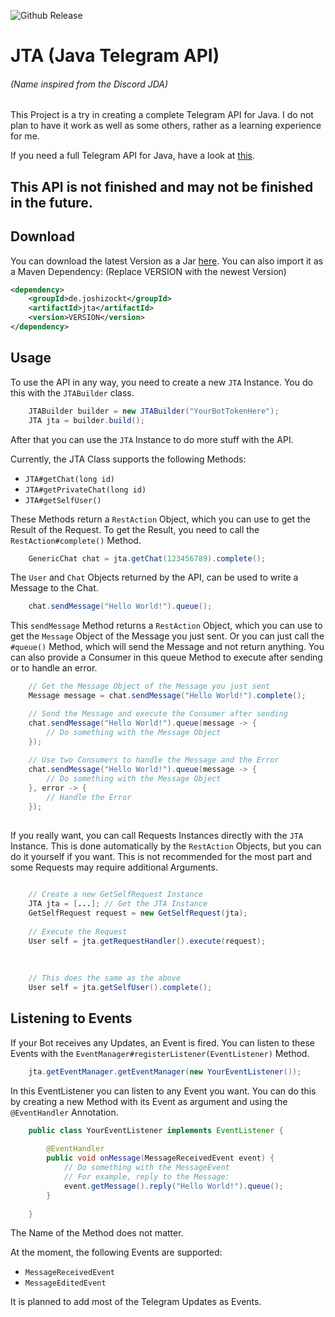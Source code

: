 ![Github Release](https://img.shields.io/github/v/release/JoshiCodes/JTA?include_prereleases)

# JTA (Java Telegram API)
###### (Name inspired from the Discord JDA)

This Project is a try in creating a complete Telegram API for Java.
I do not plan to have it work as well as some others, rather as a learning experience for me.

If you need a full Telegram API for Java, have a look at [this](https://github.com/pengrad/java-telegram-bot-api).

## This API is not finished and may not be finished in the future.

## Download
You can download the latest Version as a Jar [here](https://github.com/JoshiCodes/JTA/releases).
You can also import it as a Maven Dependency:
(Replace VERSION with the newest Version)
```xml
<dependency>
    <groupId>de.joshizockt</groupId>
    <artifactId>jta</artifactId>
    <version>VERSION</version>
</dependency>
```

## Usage

To use the API in any way, you need to create a new `JTA` Instance. You do this with the `JTABuilder` class.

```java
    JTABuilder builder = new JTABuilder("YourBotTokenHere");
    JTA jta = builder.build();
```

After that you can use the `JTA` Instance to do more stuff with the API.

Currently, the JTA Class supports the following Methods:
- `JTA#getChat(long id)`
- `JTA#getPrivateChat(long id)`
- `JTA#getSelfUser()`

These Methods return a `RestAction` Object, which you can use to get the Result of the Request.
To get the Result, you need to call the `RestAction#complete()` Method.

```java
    GenericChat chat = jta.getChat(123456789).complete();
```

The `User` and `Chat` Objects returned by the API, can be used to write a Message to the Chat.

```java
    chat.sendMessage("Hello World!").queue();
```

This `sendMessage` Method returns a `RestAction` Object, which you can use to get the `Message` Object of the Message you just sent.
Or you can just call the `#queue()` Method, which will send the Message and not return anything. You can also provide a Consumer in this queue Method to execute after sending or to handle an error.

```java
    // Get the Message Object of the Message you just sent
    Message message = chat.sendMessage("Hello World!").complete();

    // Send the Message and execute the Consumer after sending
    chat.sendMessage("Hello World!").queue(message -> {
        // Do something with the Message Object
    });
    
    // Use two Consumers to handle the Message and the Error
    chat.sendMessage("Hello World!").queue(message -> {
        // Do something with the Message Object
    }, error -> {
        // Handle the Error
    });
    
```

If you really want, you can call Requests Instances directly with the `JTA` Instance.
This is done automatically by the `RestAction` Objects, but you can do it yourself if you want.
This is not recommended for the most part and some Requests may require additional Arguments.

```java
    
    // Create a new GetSelfRequest Instance
    JTA jta = [...]; // Get the JTA Instance
    GetSelfRequest request = new GetSelfRequest(jta);
    
    // Execute the Request
    User self = jta.getRequestHandler().execute(request);
    
    
    
    // This does the same as the above
    User self = jta.getSelfUser().complete();    

```

## Listening to Events
If your Bot receives any Updates, an Event is fired. You can listen to these Events with the `EventManager#registerListener(EventListener)` Method.

```java
    jta.getEventManager.getEventManager(new YourEventListener());
```

In this EventListener you can listen to any Event you want. You can do this by creating a new Method with its Event as argument and using the `@EventHandler` Annotation.

```java
    public class YourEventListener implements EventListener {
    
        @EventHandler
        public void onMessage(MessageReceivedEvent event) {
            // Do something with the MessageEvent
            // For example, reply to the Message:
            event.getMessage().reply("Hello World!").queue();
        }
    
    }
```
The Name of the Method does not matter.

At the moment, the following Events are supported:

- `MessageReceivedEvent`
- `MessageEditedEvent`

It is planned to add most of the Telegram Updates as Events.